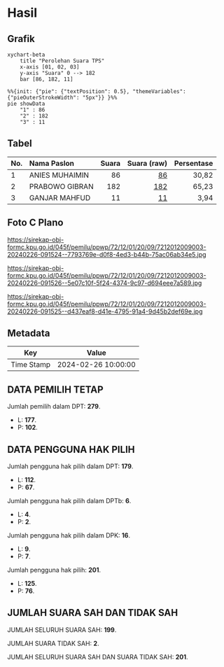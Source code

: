 # Hasil

## Grafik

```mermaid
xychart-beta
    title "Perolehan Suara TPS"
    x-axis [01, 02, 03]
    y-axis "Suara" 0 --> 182
    bar [86, 182, 11]
```

```mermaid
%%{init: {"pie": {"textPosition": 0.5}, "themeVariables": {"pieOuterStrokeWidth": "5px"}} }%%
pie showData
    "1" : 86
    "2" : 182
    "3" : 11
```

## Tabel

| No. | Nama Paslon    | Suara | Suara (raw) | Persentase |
|:--- |:-------------- | -----:| -----------:| ----------:|
| 1   | ANIES MUHAIMIN | 86    | [86][p-1]   | 30,82      |
| 2   | PRABOWO GIBRAN | 182   | [182][p-2]  | 65,23      |
| 3   | GANJAR MAHFUD  | 11    | [11][p-3]   | 3,94       |


[p-1]: https://github.com/gigit-pemilu/pemilu-2024-72-sulawesi-tengah/blob/main/pilpres/hitung-suara/sub/72-sulawesi-tengah/sub/12-morowali-utara/sub/01-petasia/sub/2009-korololama/sub/003-tps/sub/paslon-1.txt
[p-2]: https://github.com/gigit-pemilu/pemilu-2024-72-sulawesi-tengah/blob/main/pilpres/hitung-suara/sub/72-sulawesi-tengah/sub/12-morowali-utara/sub/01-petasia/sub/2009-korololama/sub/003-tps/sub/paslon-2.txt
[p-3]: https://github.com/gigit-pemilu/pemilu-2024-72-sulawesi-tengah/blob/main/pilpres/hitung-suara/sub/72-sulawesi-tengah/sub/12-morowali-utara/sub/01-petasia/sub/2009-korololama/sub/003-tps/sub/paslon-3.txt

## Foto C Plano

https://sirekap-obj-formc.kpu.go.id/045f/pemilu/ppwp/72/12/01/20/09/7212012009003-20240226-091524--7793769e-d0f8-4ed3-b44b-75ac06ab34e5.jpg

https://sirekap-obj-formc.kpu.go.id/045f/pemilu/ppwp/72/12/01/20/09/7212012009003-20240226-091526--5e07c10f-5f24-4374-9c97-d694eee7a589.jpg

https://sirekap-obj-formc.kpu.go.id/045f/pemilu/ppwp/72/12/01/20/09/7212012009003-20240226-091525--d437eaf8-d41e-4795-91a4-9d45b2def69e.jpg


## Metadata

| Key        | Value               |
| ---------- | ------------------- |
| Time Stamp | 2024-02-26 10:00:00 |


## DATA PEMILIH TETAP

Jumlah pemilih dalam DPT: **279**.
 * L: **177**.
 * P: **102**.

## DATA PENGGUNA HAK PILIH

Jumlah pengguna hak pilih dalam DPT: **179**.
 * L: **112**.
 * P: **67**.

Jumlah pengguna hak pilih dalam DPTb: **6**.
 * L: **4**.
 * P: **2**.

Jumlah pengguna hak pilih dalam DPK: **16**.
 * L: **9**.
 * P: **7**.

Jumlah pengguna hak pilih: **201**.
 * L: **125**.
 * P: **76**.

## JUMLAH SUARA SAH DAN TIDAK SAH

JUMLAH SELURUH SUARA SAH: **199**.

JUMLAH SUARA TIDAK SAH: **2**.

JUMLAH SELURUH SUARA SAH DAN SUARA TIDAK SAH: **201**.


